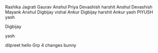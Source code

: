 Rashika
Jagrati
Gaurav
Anshul
Priya
Devashish
harshit
Anshul
Devashish
Mayank
Anshul
Digbijay
vishal
Ankur
Digbijay
harshit
Ankur
yash
PIYUSH
yash


Digbijay


yash

dilpreet
hello
Grp 4 changes
bunny
